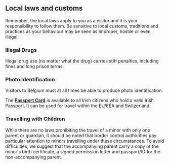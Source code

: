 ## Local laws and customs

Remember, the local laws apply to you as a visitor and it is your responsibility to follow them. Be sensitive to local customs, traditions and practices as your behaviour may be seen as improper, hostile or even illegal.

### **Illegal Drugs**

Illegal drug use (no matter what the drug) carries stiff penalties, including fines and long prison terms.

### **Photo Identification**

Visitors to Belgium must at all times be able to produce photo identification.

The [**Passport Card**](https://www.ireland.ie/en/dfa/passports/passport-card/) is available to all Irish citizens who hold a valid Irish Passport. It can be used for travel within the EU/EEA and Switzerland.

### **Travelling with Children**

While there are no laws prohibiting the travel of a minor with only one parent or guardian, it should be noted that border control authorities pay particular attention to minors travelling under these circumstances. To avoid difficulties, we suggest that the accompanying parent carry a copy of the minor's birth certificate, a signed permission letter and passport/ID for the non-accompanying parent.